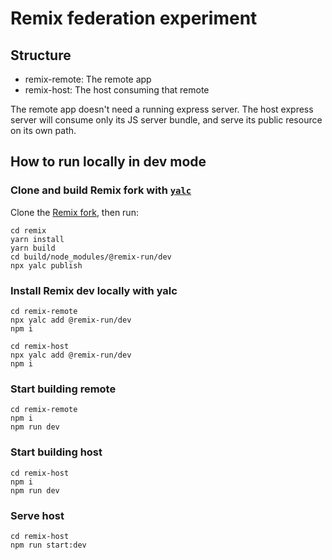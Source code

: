 # Remix federation experiment

## Structure

- remix-remote: The remote app
- remix-host: The host consuming that remote

The remote app doesn't need a running express server.
The host express server will consume only its JS server bundle, and serve its public resource on its own path.

## How to run locally in dev mode

### Clone and build Remix fork with [`yalc`](https://www.npmjs.com/package/yalc)

Clone the [Remix fork](https://github.com/adrienbaron/remix), then run:

```
cd remix
yarn install
yarn build
cd build/node_modules/@remix-run/dev
npx yalc publish
```

### Install Remix dev locally with yalc

```
cd remix-remote
npx yalc add @remix-run/dev
npm i
```

```
cd remix-host
npx yalc add @remix-run/dev
npm i
```

### Start building remote

```
cd remix-remote
npm i
npm run dev
```

### Start building host
```
cd remix-host
npm i
npm run dev
```

### Serve host
```
cd remix-host
npm run start:dev
```
